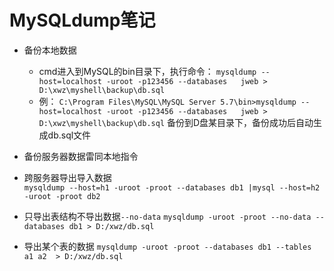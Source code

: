 #  MySQLdump笔记

* 备份本地数据
    * cmd进入到MySQL的bin目录下，执行命令：
     ``mysqldump --host=localhost -uroot -p123456 --databases   jweb > D:\xwz\myshell\backup\db.sql``
    * 例： ``C:\Program Files\MySQL\MySQL Server 5.7\bin>mysqldump --host=localhost -uroot -p123456 --databases   jweb > D:\xwz\myshell\backup\db.sql`` 备份到D盘某目录下，备份成功后自动生成db.sql文件  

* 备份服务器数据雷同本地指令

* 跨服务器导出导入数据  
  ``mysqldump --host=h1 -uroot -proot --databases db1 |mysql --host=h2 -uroot -proot db2``
* 只导出表结构不导出数据``--no-data``
  ``mysqldump -uroot -proot --no-data --databases db1 > D:/xwz/db.sql``  
* 导出某个表的数据
 ``mysqldump -uroot -proot --databases db1 --tables a1 a2  > D:/xwz/db.sql``
